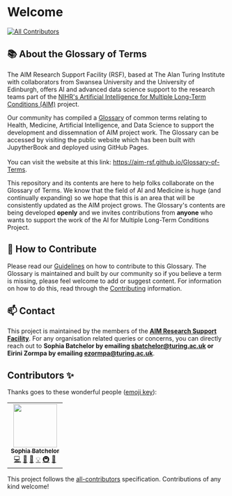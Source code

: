 # Welcome
<!-- ALL-CONTRIBUTORS-BADGE:START - Do not remove or modify this section -->
[![All Contributors](https://img.shields.io/badge/all_contributors-1-orange.svg?style=flat-square)](#contributors-)
<!-- ALL-CONTRIBUTORS-BADGE:END -->

:books: About the Glossary of Terms
---

The AIM Research Support Facility (RSF), based at The Alan Turing Institute with collaborators from Swansea University and the University of Edinburgh, offers AI and advanced data science support to the research teams part of the [NIHR's Artificial Intelligence for Multiple Long-Term Conditions (AIM)](https://www.nihr.ac.uk/blog/artificial-intelligence-to-understand-clusters-of-multiple-long-term-conditions-an-nihr-priority/25171) project.

Our community has compiled a [Glossary](./glossary) of common terms relating to Health, Medicine, Artificial Intelligence, and Data Science to support the development and dissemnation of AIM project work. The Glossary can be accessed by visiting the public website which has been built with JupytherBook and deployed using GitHub Pages. </br>
</br>
You can visit the website at this link: https://aim-rsf.github.io/Glossary-of-Terms.   

This repository and its contents are here to help folks collaborate on the Glossary of Terms. We know that the field of AI and Medicine is huge (and continually expanding) so we hope that this is an area that will be consistently updated as the AIM project grows. The Glossary's contents are being developed ****openly**** and we invites contributions from ****anyone**** who wants to support the work of the AI for Multiple Long-Term Conditions Project.


🤝 How to Contribute
---

Please read our [Guidelines](.contributing) on how to contribute to this Glossary. The Glossary is maintained and built by our community so if you believe a term is missing, please feel welcome to add or suggest content. For information on how to do this, read through the [Contributing](./contributing.md) information.


📫 Contact
---

This project is maintained by the members of the **[AIM Research Support Facility](https://www.turing.ac.uk/research/research-projects/ai-multiple-long-term-conditions-research-support-facility)**.
For any organisation related queries or concerns, you can directly reach out to **Sophia Batchelor by emailing [sbatchelor@turing.ac.uk](mailto:sbatchelor@turing.ac.uk) or Eirini Zormpa by emailing [ezormpa@turing.ac.uk](mailto:ezormpa@turing.ac.uk)**.

## Contributors ✨

Thanks goes to these wonderful people ([emoji key](https://allcontributors.org/docs/en/emoji-key)):

<!-- ALL-CONTRIBUTORS-LIST:START - Do not remove or modify this section -->
<!-- prettier-ignore-start -->
<!-- markdownlint-disable -->
<table>
  <tbody>
    <tr>
      <td align="center"><a href="www.brainonsilicon.com"><img src="https://avatars.githubusercontent.com/u/42813259?v=4?s=100" width="100px;" alt=""/><br /><sub><b>Sophia Batchelor</b></sub></a><br /><a href="https://github.com/aim-rsf/Glossary-of-Terms/commits?author=BrainonSilicon" title="Code">💻</a> <a href="https://github.com/aim-rsf/Glossary-of-Terms/commits?author=BrainonSilicon" title="Documentation">📖</a> <a href="#design-BrainonSilicon" title="Design">🎨</a> <a href="#example-BrainonSilicon" title="Examples">💡</a> <a href="#infra-BrainonSilicon" title="Infrastructure (Hosting, Build-Tools, etc)">🚇</a> <a href="#ideas-BrainonSilicon" title="Ideas, Planning, & Feedback">🤔</a></td>
    </tr>
  </tbody>
</table>

<!-- markdownlint-restore -->
<!-- prettier-ignore-end -->

<!-- ALL-CONTRIBUTORS-LIST:END -->

This project follows the [all-contributors](https://github.com/all-contributors/all-contributors) specification. Contributions of any kind welcome!